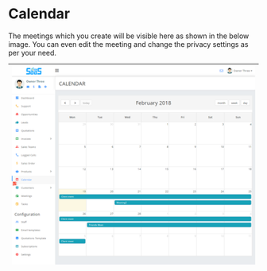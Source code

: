 # Calendar

The meetings which you create will be visible here as shown in the below image. You can even edit the meeting and change the privacy settings as per your need.

| ![](../.gitbook/assets/calendar.png) |
| :--- |



